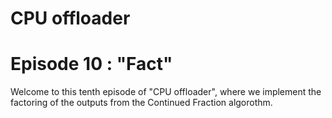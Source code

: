 # CPU offloader
# Episode 10 : "Fact"

Welcome to this tenth episode of "CPU offloader", where we implement
the factoring of the outputs from the Continued Fraction algorothm.

